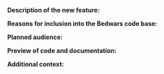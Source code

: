**Description of the new feature:**

<!--
A clear and concise description why you would like to see that
feature in Bedwars. Is it related to a problem? If so please give
use some context what the problem is. 
-->

**Reasons for inclusion into the Bedwars code base:**

<!-- 
Why does this feature need to be included into Bedwars?
Why can this feature not be implemented using a module or plugin?
 -->

**Planned audience:**

<!-- Who will be the main user of this new feature? (e.g. developers, server administrators, players etc) -->

**Preview of code and documentation:**

<!-- 
Please add planning documents, UML diagrams, mock-up code or any other development documents to this feature request.
These documents are allowed to contradict themselves, if they explain different ideas for implementation.
 -->

**Additional context:**

<!-- Add any other context or screenshots about this feature request here. -->